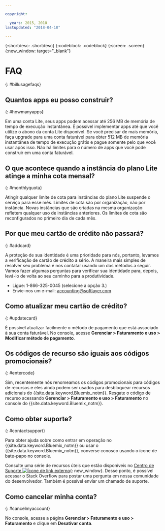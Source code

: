 ```yaml
---

copyright:

  years: 2015, 2018
lastupdated: "2018-04-10"

---
```


{:shortdesc: .shortdesc}
{:codeblock: .codeblock}
{:screen: .screen}
{:new_window: target="_blank"}

# FAQ
{: #billusagefaqs} 

## Quantos apps eu posso construir?
{: #howmanyapps}

Em uma conta Lite, seus apps podem acessar até 256 MB de memória de tempo de execução instantânea. É
possível implementar apps até que você utilize o abono da conta Lite disponível. Se você precisar de mais
memória, faça upgrade para uma conta faturável para obter 512 MB de memória instantânea de tempo de
execução grátis e pague somente pelo que você usar após isso. Não há limites para o número de apps que você pode construir em uma conta faturável.

## O que acontece quando a instância do plano Lite atinge a minha cota mensal?
{: #monthlyquota}

Atingir qualquer limite de cota para instâncias do plano Lite suspende o serviço para esse mês. Limites de cota são por organização, não por instância. 
Novas instâncias que são criadas na mesma organização refletem qualquer uso de instâncias anteriores. Os
limites de cota são reconfigurados no primeiro dia de cada mês.

## Por que meu cartão de crédito não passará?
{: #addcard}

A proteção de sua identidade é uma prioridade para nós, portanto, levamos a verificação de cartão de
crédito a sério. A maneira mais simples de resolver seu problema é nos contatar usando um dos métodos a seguir. Vamos fazer algumas perguntas para verificar sua identidade para, depois, levá-lo de volta ao seu caminho para a produtividade. 

   * Ligue: 1-866-325-0045 (selecione a opção 3.)
   * Envie-nos um e-mail: [accounting@softlayer.com](accounting@softlayer.com) 
   
## Como atualizar meu cartão de crédito?
{: #updatecard}

É possível atualizar facilmente o método de pagamento que está associado à sua conta faturável. No console, acesse **Gerenciar > Faturamento e uso > Modificar método de pagamento**. 

## Os códigos de recurso são iguais aos códigos promocionais? 
{: #entercode}

Sim, recentemente nós renomeamos os códigos promocionais para códigos de recursos e eles ainda podem
ser usados para desbloquear recursos adicionais do {{site.data.keyword.Bluemix_notm}}. Resgate o código de recurso acessando **Gerenciar > Faturamento e uso > Faturamento** no console do {{site.data.keyword.Bluemix_notm}}. 

## Como obter suporte?
{: #contactsupport}

Para obter ajuda sobre como entrar em operação no {{site.data.keyword.Bluemix_notm}}
ou usar o {{site.data.keyword.Bluemix_notm}}, converse conosco usando o ícone de
bate-papo no console. 

Consulte uma série de recursos úteis que estão disponíveis no
[Centro de Suporte
![Ícone de link externo](../icons/launch-glyph.svg)](https://console.bluemix.net/unifiedsupport/supportcenter){: new_window}. Desse ponto, é possível acessar o Stack Overflow para postar uma pergunta em nossa comunidade do desenvolvedor. Também é possível enviar um chamado de suporte.

## Como cancelar minha conta?
{: #cancelmyaccount}

No console, acesse a página **Gerenciar > Faturamento e uso > Faturamento** e clique em **Desativar conta**.



